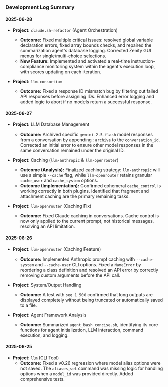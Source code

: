 ### Development Log Summary

#### 2025-06-28
*   **Project:** `claude.sh-refactor` (Agent Orchestration)
    *   **Outcome:** Fixed multiple critical issues: resolved global variable declaration errors, fixed array bounds checks, and repaired the summarization agent's database logging. Corrected Zenity GUI menus for single/multi-choice selections.
    *   **New Feature:** Implemented and activated a real-time instruction-compliance monitoring system within the agent's execution loop, with scores updating on each iteration.

*   **Project:** `llm-consortium`
    *   **Outcome:** Fixed a response ID mismatch bug by filtering out failed API responses before assigning IDs. Enhanced error logging and added logic to abort if no models return a successful response.

#### 2025-06-27
*   **Project:** LLM Database Management
    *   **Outcome:** Archived specific `gemini-2.5-flash` model responses from a conversation by appending `:archive` to the `conversation_id`. Corrected an initial error to ensure other model responses in the same conversation remained under the original ID.

*   **Project:** Caching (`llm-anthropic` & `llm-openrouter`)
    *   **Outcome (Analysis):** Finalized caching strategy: `llm-anthropic` will use a simple `--cache` flag, while `llm-openrouter` retains granular `cache_user` and `cache_system` options.
    *   **Outcome (Implementation):** Confirmed ephemeral `cache_control` is working correctly in both plugins. Identified that fragment and attachment caching are the primary remaining tasks.

*   **Project:** `llm-openrouter` (Caching Fix)
    *   **Outcome:** Fixed Claude caching in conversations. Cache control is now only applied to the current prompt, not historical messages, resolving an API limitation.

#### 2025-06-26
*   **Project:** `llm-openrouter` (Caching Feature)
    *   **Outcome:** Implemented Anthropic prompt caching with `--cache-system` and `--cache-user` CLI options. Fixed a `NameError` by reordering a class definition and resolved an API error by correctly removing custom arguments before the API call.

*   **Project:** System/Output Handling
    *   **Outcome:** A test with `seq 1 500` confirmed that long outputs are displayed completely without being truncated or automatically saved to a file.

*   **Project:** Agent Framework Analysis
    *   **Outcome:** Summarized `agent_bash_concise.sh`, identifying its core functions for agent initialization, LLM interaction, command execution, and logging.

#### 2025-06-25
*   **Project:** `llm` (CLI Tool)
    *   **Outcome:** Fixed a v0.26 regression where model alias options were not saved. The `aliases_set` command was missing logic for handling options when a `model_id` was provided directly. Added comprehensive tests.
